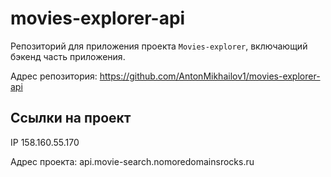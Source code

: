 # movies-explorer-api

Репозиторий для приложения проекта `Movies-explorer`, включающий бэкенд часть приложения.
  
Адрес репозитория: https://github.com/AntonMikhailov1/movies-explorer-api

## Ссылки на проект

IP 158.160.55.170

Адрес проекта: api.movie-search.nomoredomainsrocks.ru
